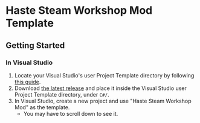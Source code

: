 # Haste Steam Workshop Mod Template

## Getting Started

### In Visual Studio

1. Locate your Visual Studio's user Project Template directory by following [this guide](https://learn.microsoft.com/en-us/visualstudio/ide/how-to-locate-and-organize-project-and-item-templates?view=vs-2022#location-for-user-templates).
2. Download [the latest release](https://github.com/HasteModding/HasteModding/releases/latest/download/HasteSteamWorkshopMod.zip) and place it inside the Visual Studio user Project Template directory, under `C#/`.
3. In Visual Studio, create a new project and use "Haste Steam Workshop Mod" as the template.
   - You may have to scroll down to see it.

